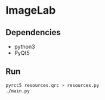 # ImageLab

## Dependencies
 * python3
 * PyQt5

## Run
```bash
pyrcc5 resources.qrc > resources.py
./main.py
```
